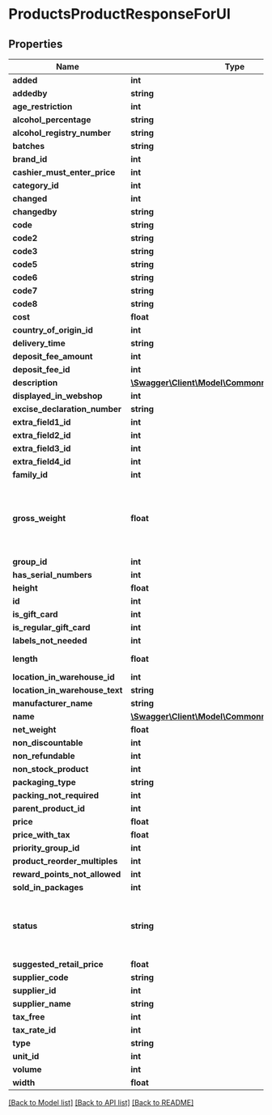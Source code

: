 # ProductsProductResponseForUI

## Properties
Name | Type | Description | Notes
------------ | ------------- | ------------- | -------------
**added** | **int** | Unix timestamp | [optional] 
**addedby** | **string** | username | [optional] 
**age_restriction** | **int** |  | [optional] 
**alcohol_percentage** | **string** |  | [optional] 
**alcohol_registry_number** | **string** |  | [optional] 
**batches** | **string** |  | [optional] 
**brand_id** | **int** |  | [optional] 
**cashier_must_enter_price** | **int** | boolean flag 0 or 1 | [optional] 
**category_id** | **int** |  | [optional] 
**changed** | **int** | Unix timestamp | [optional] 
**changedby** | **string** | username | [optional] 
**code** | **string** |  | [optional] 
**code2** | **string** |  | [optional] 
**code3** | **string** |  | [optional] 
**code5** | **string** |  | [optional] 
**code6** | **string** |  | [optional] 
**code7** | **string** |  | [optional] 
**code8** | **string** |  | [optional] 
**cost** | **float** |  | [optional] 
**country_of_origin_id** | **int** |  | [optional] 
**delivery_time** | **string** |  | [optional] 
**deposit_fee_amount** | **int** |  | [optional] 
**deposit_fee_id** | **int** |  | [optional] 
**description** | [**\Swagger\Client\Model\CommonmodelsDescription**](CommonmodelsDescription.md) |  | [optional] 
**displayed_in_webshop** | **int** | 0 or 1 | [optional] 
**excise_declaration_number** | **string** |  | [optional] 
**extra_field1_id** | **int** |  | [optional] 
**extra_field2_id** | **int** |  | [optional] 
**extra_field3_id** | **int** |  | [optional] 
**extra_field4_id** | **int** |  | [optional] 
**family_id** | **int** |  | [optional] 
**gross_weight** | **float** | GrossWeight is Item&#39;s gross weight (with packaging). Unit depends on region, check your Erply account (typically lbs or kg). | [optional] 
**group_id** | **int** |  | [optional] 
**has_serial_numbers** | **int** |  | [optional] 
**height** | **float** |  | [optional] 
**id** | **int** |  | [optional] 
**is_gift_card** | **int** | 0 or 1 | [optional] 
**is_regular_gift_card** | **int** | boolean flag 0 or 1 | [optional] 
**labels_not_needed** | **int** | boolean flag 0 or 1 | [optional] 
**length** | **float** | Length is Item&#39;s physical dimensions. | [optional] 
**location_in_warehouse_id** | **int** |  | [optional] 
**location_in_warehouse_text** | **string** |  | [optional] 
**manufacturer_name** | **string** |  | [optional] 
**name** | [**\Swagger\Client\Model\CommonmodelsTranslatable**](CommonmodelsTranslatable.md) |  | [optional] 
**net_weight** | **float** |  | [optional] 
**non_discountable** | **int** | 0 or 1 | [optional] 
**non_refundable** | **int** | 0 or 1 | [optional] 
**non_stock_product** | **int** | boolean flag 0 or 1 | [optional] 
**packaging_type** | **string** |  | [optional] 
**packing_not_required** | **int** |  | [optional] 
**parent_product_id** | **int** |  | [optional] 
**price** | **float** |  | [optional] 
**price_with_tax** | **float** |  | [optional] 
**priority_group_id** | **int** |  | [optional] 
**product_reorder_multiples** | **int** |  | [optional] 
**reward_points_not_allowed** | **int** | boolean flag 0 or 1 | [optional] 
**sold_in_packages** | **int** |  | [optional] 
**status** | **string** | Status is a classifier with four possible values: &#39;ACTIVE&#39; (DEFAULT), &#39;NO_LONGER_ORDERED&#39;, &#39;NOT_FOR_SALE&#39; and &#39;ARCHIVED&#39;. | [optional] 
**suggested_retail_price** | **float** |  | [optional] 
**supplier_code** | **string** |  | [optional] 
**supplier_id** | **int** |  | [optional] 
**supplier_name** | **string** |  | [optional] 
**tax_free** | **int** | boolean flag 0 or 1 | [optional] 
**tax_rate_id** | **int** |  | [optional] 
**type** | **string** |  | [optional] 
**unit_id** | **int** |  | [optional] 
**volume** | **int** |  | [optional] 
**width** | **float** |  | [optional] 

[[Back to Model list]](../README.md#documentation-for-models) [[Back to API list]](../README.md#documentation-for-api-endpoints) [[Back to README]](../README.md)


